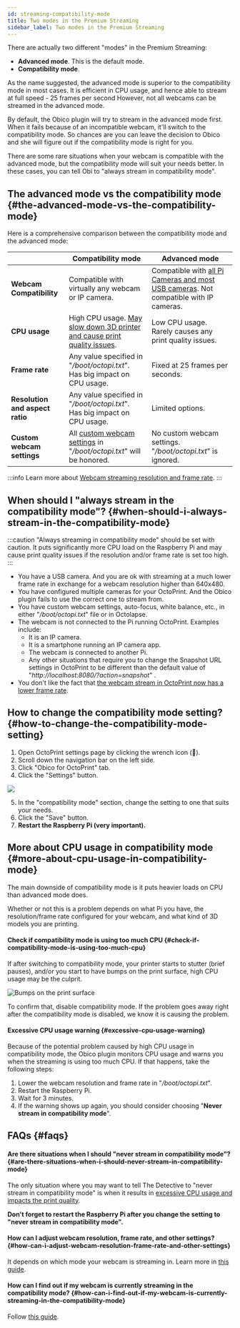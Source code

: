 ```yaml
---
id: streaming-compatibility-mode
title: Two modes in the Premium Streaming
sidebar_label: Two modes in the Premium Streaming
---
```


There are actually two different "modes" in the Premium Streaming:

* **Advanced mode**. This is the default mode.
* **Compatibility mode**.

As the name suggested, the advanced mode is superior to the compatibility mode in most cases. It is efficient in CPU usage, and hence able to stream at full speed - 25 frames per second However, not all webcams can be streamed in the advanced mode.

By default, the Obico plugin will try to stream in the advanced mode first. When it fails because of an incompatible webcam, it'll switch to the compatibility mode. So chances are you can leave the decision to Obico and she will figure out if the compatibility mode is right for you.

There are some rare situations when your webcam is compatible with the advanced mode, but the compatibility mode will suit your needs better. In these cases, you can tell Obi to "always stream in compatibility mode".

## The advanced mode vs the compatibility mode {#the-advanced-mode-vs-the-compatibility-mode}

Here is a comprehensive comparison between the compatibility mode and the advanced mode:

|  | Compatibility mode | Advanced mode |
|---|------|-------|
| **Webcam Compatibility** | Compatible with virtually any webcam or IP camera. | Compatible with [all Pi Cameras and most USB cameras](/docs/user-guides/25-fps-streaming-hw-compatibility). Not compatible with IP cameras. |
| **CPU usage** | High CPU usage. [May slow down 3D printer and cause print quality issues](#more-about-cpu-usage-in-compatibility-mode). | Low CPU usage. Rarely causes any print quality issues. |
| **Frame rate** | Any value specified in "*/boot/octopi.txt*". Has big impact on CPU usage. | Fixed at 25 frames per seconds. |
| **Resolution and aspect ratio** | Any value specified in "*/boot/octopi.txt*". Has big impact on CPU usage. | Limited options. |
| **Custom webcam settings** | All [custom webcam settings](https://community.octoprint.org/t/how-can-i-change-mjpg-streamer-parameters-on-octopi/203) in "*/boot/octopi.txt*" will be honored. | No custom webcam settings. "*/boot/octopi.txt*" is ignored. |

:::info
Learn more about [Webcam streaming resolution and frame rate](/docs/user-guides/webcam-streaming-resolution-framerate).
:::

## When should I "always stream in the compatibility mode"? {#when-should-i-always-stream-in-the-compatibility-mode}

:::caution
"Always streaming in compatibility mode" should be set with caution. It puts significantly more CPU load on the Raspberry Pi and may cause print quality issues if the resolution and/or frame rate is set too high.
:::

* You have a USB camera. And you are ok with streaming at a much lower frame rate in exchange for a webcam resolution higher than 640x480.
* You have configured multiple cameras for your OctoPrint. And the Obico plugin fails to use the correct one to stream from.
* You have custom webcam settings, auto-focus, white balance, etc., in either "*/boot/octopi.txt*" file or in Octolapse.
* The webcam is not connected to the Pi running OctoPrint. Examples include:
    * It is an IP camera.
    * It is a smartphone running an IP camera app.
    * The webcam is connected to another Pi.
    * Any other situations that require you to change the Snapshot URL settings in OctoPrint to be different than the default value of "*http://localhost:8080/?action=snapshot*" .
* You don't like the fact that [the webcam stream in OctoPrint now has a lower frame rate](/docs/user-guides/more-about-webcam-streaming/#now-i-have-the-awesome-25-fps-streaming-but-the-webcam-feed-in-octoprint-becomes-slower-why).

## How to change the compatibility mode setting? {#how-to-change-the-compatibility-mode-setting}

1. Open OctoPrint settings page by clicking the wrench icon (**🔧**).
2. Scroll down the navigation bar on the left side.
3. Click "Obico for OctoPrint" tab.
4. Click the "Settings" button.

![](/img/user-guides/helpdocs/tsd-plugin-open-settings-page.gif)

5. In the "compatibility mode" section, change the setting to one that suits your needs.
6. Click the "Save" button.
7. **Restart the Raspberry Pi (very important).**


## More about CPU usage in compatibility mode {#more-about-cpu-usage-in-compatibility-mode}

The main downside of compatibility mode is it puts heavier loads on CPU than advanced mode does.

Whether or not this is a problem depends on what Pi you have, the resolution/frame rate configured for your webcam, and what kind of 3D models you are printing.

#### Check if compatibility mode is using too much CPU {#check-if-compatibility-mode-is-using-too-much-cpu}

If after switching to compatibility mode, your printer starts to stutter (brief pauses), and/or you start to have bumps on the print surface, high CPU usage may be the culprit.

![Bumps on the print surface](/img/user-guides/bumps_on_surface.png)

To confirm that, disable compatibility mode. If the problem goes away right after the compatibility mode is disabled, we know it is causing the problem.

#### Excessive CPU usage warning {#excessive-cpu-usage-warning}

Because of the potential problem caused by high CPU usage in compatibility mode, the Obico plugin monitors CPU usage and warns you when the streaming is using too much CPU. If that happens, take the following steps:

1. Lower the webcam resolution and frame rate in "*/boot/octopi.txt*".
2. Restart the Raspberry Pi.
3. Wait for 3 minutes.
4. If the warning shows up again, you should consider choosing "**Never stream in compatibility mode**".

## FAQs {#faqs}

#### Are there situations when I should "never stream in compatibility mode"? {#are-there-situations-when-i-should-never-stream-in-compatibility-mode}

The only situation where you may want to tell The Detective to "never stream in compatibility mode" is when it results in [excessive CPU usage and impacts the print quality](#more-about-cpu-usage-in-compatibility-mode).

**Don't forget to restart the Raspberry Pi after you change the setting to "never stream in compatibility mode".**

#### How can I adjust webcam resolution, frame rate, and other settings? {#how-can-i-adjust-webcam-resolution-frame-rate-and-other-settings}

It depends on which mode your webcam is streaming in. Learn more in [this guide](/docs/user-guides/webcam-streaming-resolution-framerate).

#### How can I find out if my webcam is currently streaming in the compatibility mode? {#how-can-i-find-out-if-my-webcam-is-currently-streaming-in-the-compatibility-mode}

Follow [this guide](/docs/user-guides/check-webcam-streaming-mode).